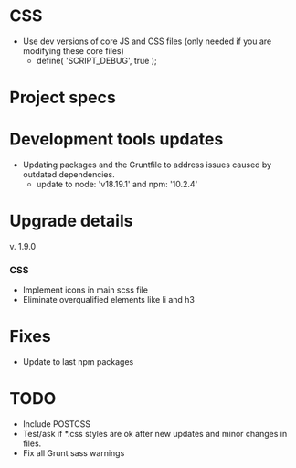 # CSS
* Use dev versions of core JS and CSS files (only needed if you are modifying these core files)
  * define( 'SCRIPT_DEBUG', true );


# Project specs


# Development tools updates
* Updating packages and the Gruntfile to address issues caused by outdated dependencies.
  * update to node: 'v18.19.1' and npm: '10.2.4'


# Upgrade details

v. 1.9.0
### CSS
* Implement icons in main scss file
* Eliminate overqualified elements like li and h3

# Fixes
* Update to last npm packages

# TODO
* Include POSTCSS
* Test/ask if *.css styles are ok after new updates and minor changes in files.
* Fix all Grunt sass warnings


